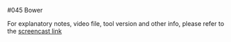 #045 Bower

For explanatory notes, video file, tool version and other info, please refer to the [screencast link](http://build-podcast.com/bower/)
